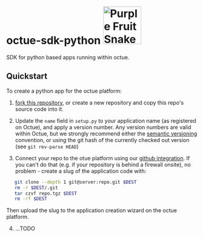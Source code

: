 # octue-sdk-python <span><img src="http://slurmed.com/fanart/javier/213_purple-fruit-snake.gif" alt="Purple Fruit Snake" width="100"/></span>
SDK for python based apps running within octue.


## Quickstart

To create a python app for the octue platform:
 
 1. [fork this repository](https://guides.github.com/activities/forking/), or create a new repository and copy this repo's source code into it.
  
 2. Update the `name` field in `setup.py` to your application name (as registered on Octue), and apply a version number. Any version numbers are valid within Octue, but we strongly recommend either the [semantic versioning](http://semver.org) convention, or using the git hash of the currently checked out version (see `git rev-parse HEAD`)
 
 3. Connect your repo to the otue platform using our [github integration](). If you can't do that (e.g. if your repository is behind a firewall onsite), no problem - create a slug of the application code with:
 ```bash
    git clone --depth 1 git@server:repo.git $DEST
    rm -r $DEST/.git
    tar czvf repo.tgz $DEST
    rm -rf $DEST
 ```
 Then upload the slug to the application creation wizard on the octue platform.
 
 4. ...TODO

